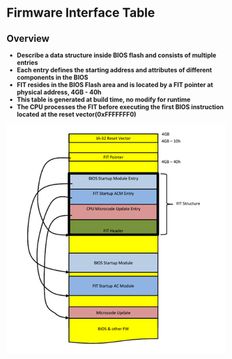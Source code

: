 # Firmware Interface Table

## Overview
- **Describe a data structure inside BIOS flash and consists of multiple entries**
- **Each entry defines the starting address and attributes of different components in the BIOS**
- **FIT resides in the BIOS Flash area and is located by a FIT pointer at physical address, 4GB - 40h**
- **This table is generated at build time, no modify for runtime**
- **The CPU processes the FIT before executing the first BIOS instruction located at the reset vector(0xFFFFFFF0)**

![avatar](https://github.com/chenc2/Notes/blob/master/Images/FIT%20Table%20Payload.png)
